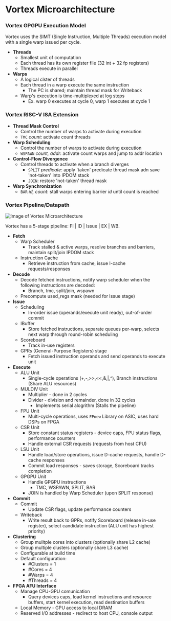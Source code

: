 # Vortex Microarchitecture

### Vortex GPGPU Execution Model

Vortex uses the SIMT (Single Instruction, Multiple Threads) execution model with a single warp issued per cycle.

- **Threads**
  - Smallest unit of computation
  - Each thread has its own register file (32 int + 32 fp registers)
  - Threads execute in parallel
- **Warps**
  - A logical clster of threads
  - Each thread in a warp execute the same instruction
    - The PC is shared; maintain thread mask for Writeback
  - Warp's execution is time-multiplexed at log steps
    - Ex. warp 0 executes at cycle 0, warp 1 executes at cycle 1

### Vortex RISC-V ISA Extension

- **Thread Mask Control**
  - Control the number of warps to activate during execution
  - `TMC` *count*: activate count threads
- **Warp Scheduling**
  - Control the number of warps to activate during execution
  - `WSPAWN` *count, addr*: activate count warps and jump to addr location
- **Control-Flow Divergence**
  - Control threads to activate when a branch diverges
    - `SPLIT` *predicate*: apply 'taken' predicate thread mask adn save 'not-taken' into IPDOM stack
    - `JOIN`: restore 'not-taken' thread mask
- **Warp Synchronization**
  - `BAR` *id, count*: stall warps entering barrier *id* until count is reached

### Vortex Pipeline/Datapath

![Image of Vortex Microarchitecture](./assets/img/vortex_microarchitecture_v2.png)

Vortex has a 5-stage pipeline: FI | ID | Issue | EX | WB.

- **Fetch**
  - Warp Scheduler
    - Track stalled & active warps, resolve branches and barriers, maintain split/join IPDOM stack
  - Instruction Cache
    - Retrieve instruction from cache, issue I-cache requests/responses
- **Decode**
  - Decode fetched instructions, notify warp scheduler when the following instructions are decoded:
    - Branch, tmc, split/join, wspawn
  - Precompute used_regs mask (needed for Issue stage)
- **Issue**
  - Scheduling
    - In-order issue (operands/execute unit ready), out-of-order commit
  - IBuffer
    - Store fetched instructions, separate queues per-warp, selects next warp through round-robin scheduling
  - Scoreboard
    - Track in-use registers
  - GPRs (General-Purpose Registers) stage
    - Fetch issued instruction operands and send operands to execute unit
- **Execute**
  - ALU Unit
    - Single-cycle operations (+,-,>>,<<,&,|,^), Branch instructions (Share ALU resources)
  - MULDIV Unit
    - Multiplier - done in 2 cycles
    - Divider - division and remainder, done in 32 cycles
      - Implements serial alogrithm (Stalls the pipeline)
  - FPU Unit
    - Multi-cycle operations, uses `FPnew` Library on ASIC, uses hard DSPs on FPGA
  - CSR Unit
    - Store constant status registers - device caps, FPU status flags, performance counters
    - Handle external CSR requests (requests from host CPU)
  - LSU Unit
    - Handle load/store operations, issue D-cache requests, handle D-cache responses
    - Commit load responses - saves storage, Scoreboard tracks completion
  - GPGPU Unit
    - Handle GPGPU instructions
      - TMC, WSPAWN, SPLIT, BAR
    - JOIN is handled by Warp Scheduler (upon SPLIT response)
- **Commit**
  - Commit
    - Update CSR flags, update performance counters
  - Writeback
    - Write result back to GPRs, notify Scoreboard (release in-use register), select candidate instruction (ALU unit has highest priority)
- **Clustering**
  - Group mulitple cores into clusters (optionally share L2 cache)
  - Group multiple clusters (optionally share L3 cache)
  - Configurable at build time
  - Default configuration:
    - #Clusters = 1
    - #Cores = 4
    - #Warps = 4
    - #Threads = 4
- **FPGA AFU Interface**
  - Manage CPU-GPU comunication
    - Query devices caps, load kernel instructions and resource buffers, start kernel execution, read destination buffers
  - Local Memory - GPU access to local DRAM
  - Reserved I/O addresses - redirect to host CPU, console output